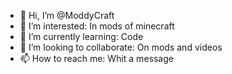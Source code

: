 - 👋 Hi, I’m @ModdyCraft
- 👀 I’m interested: In mods of minecraft
- 🌱 I’m currently learning: Code
- 💞️ I’m looking to collaborate: On mods and videos
- 📫 How to reach me: Whit a message

<!---
ModdyCraft/ModdyCraft is a ✨ special ✨ repository because its `README.md` (this file) appears on your GitHub profile.
You can click the Preview link to take a look at your changes.
--->
